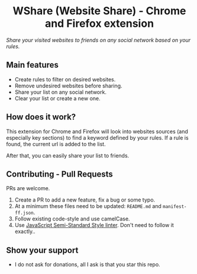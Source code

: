 <h1 align="center">WShare (Website Share) - Chrome and Firefox extension</h1>

*Share your visited websites to friends on any social network based on your rules.*

## Main features
- Create rules to filter on desired websites.
- Remove undesired websites before sharing.
- Share your list on any social network.
- Clear your list or create a new one.

## How does it work?
This extension for Chrome and Firefox will look into websites sources (and especially key sections) to find a keyword defined by your rules.
If a rule is found, the current url is added to the list.

After that, you can easily share your list to friends.

## Contributing - Pull Requests
PRs are welcome. 
1. Create a PR to add a new feature, fix a bug or some typo.
2. At a minimum these files need to be updated: `README.md` and `manifest-ff.json`.
3. Follow existing code-style and use camelCase.
4. Use [JavaScript Semi-Standard Style linter](https://github.com/standard/semistandard). Don't need to follow it exactly..

## Show your support
- I do not ask for donations, all I ask is that you star this repo.